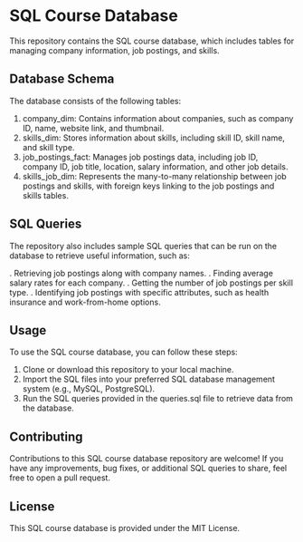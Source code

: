 # SQL Course Database
This repository contains the SQL course database, which includes tables for managing company information, job postings, and skills.

## Database Schema
The database consists of the following tables:

1. company_dim: Contains information about companies, such as company ID, name, website link, and thumbnail.
2. skills_dim: Stores information about skills, including skill ID, skill name, and skill type.
3. job_postings_fact: Manages job postings data, including job ID, company ID, job title, location, salary information, and other job details.
4. skills_job_dim: Represents the many-to-many relationship between job postings and skills, with foreign keys linking to the job postings and skills tables.

## SQL Queries
The repository also includes sample SQL queries that can be run on the database to retrieve useful information, such as:

. Retrieving job postings along with company names.
. Finding average salary rates for each company.
. Getting the number of job postings per skill type.
. Identifying job postings with specific attributes, such as health insurance and work-from-home options.

## Usage
To use the SQL course database, you can follow these steps:

1. Clone or download this repository to your local machine.
2. Import the SQL files into your preferred SQL database management system (e.g., MySQL, PostgreSQL).
3. Run the SQL queries provided in the queries.sql file to retrieve data from the database.

## Contributing
Contributions to this SQL course database repository are welcome! If you have any improvements, bug fixes, or additional SQL queries to share, feel free to open a pull request.

## License
This SQL course database is provided under the MIT License.


